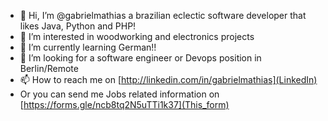 - 👋 Hi, I’m @gabrielmathias a brazilian eclectic software developer that likes Java, Python and PHP! 
- 👀 I’m interested in woodworking and electronics projects
- 🌱 I’m currently learning German!!
- 💞️ I’m looking for a software engineer or Devops position in Berlin/Remote 
- 📫 How to reach me on [http://linkedin.com/in/gabrielmathias](LinkedIn)
- Or you can send me Jobs related information on [https://forms.gle/ncb8tq2N5uTTi1k37](This_form)

<!---
gabrielmathias/gabrielmathias is a ✨ special ✨ repository because its `README.md` (this file) appears on your GitHub profile.
You can click the Preview link to take a look at your changes.
--->

